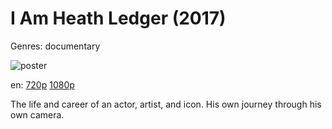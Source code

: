# I Am Heath Ledger (2017)

Genres: documentary

![poster](http://image.tmdb.org/t/p/w500/nzJ44bpFglwElWk1l24bTNXE9BX.jpg)

en:
  [720p](magnet:?xt=urn:btih:48B694395B872F0BB0BACF23E1AFE95BC937DAD9&tr=udp://glotorrents.pw:6969/announce&tr=udp://tracker.opentrackr.org:1337/announce&tr=udp://torrent.gresille.org:80/announce&tr=udp://tracker.openbittorrent.com:80&tr=udp://tracker.coppersurfer.tk:6969&tr=udp://tracker.leechers-paradise.org:6969&tr=udp://p4p.arenabg.ch:1337&tr=udp://tracker.internetwarriors.net:1337)
  [1080p](magnet:?xt=urn:btih:ECA44833716DB35E41F809C8E8950B9A682079E9&tr=udp://glotorrents.pw:6969/announce&tr=udp://tracker.opentrackr.org:1337/announce&tr=udp://torrent.gresille.org:80/announce&tr=udp://tracker.openbittorrent.com:80&tr=udp://tracker.coppersurfer.tk:6969&tr=udp://tracker.leechers-paradise.org:6969&tr=udp://p4p.arenabg.ch:1337&tr=udp://tracker.internetwarriors.net:1337)
  


The life and career of an actor, artist, and icon. His own journey through his own camera.